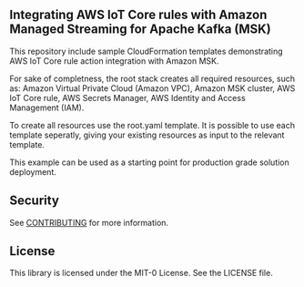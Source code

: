 ## Integrating AWS IoT Core rules with Amazon Managed Streaming for Apache Kafka (MSK)

This repository include sample CloudFormation templates demonstrating AWS IoT Core rule action integration with Amazon MSK.

For sake of completness, the root stack creates all required resources, such as: Amazon Virtual Private Cloud (Amazon VPC), Amazon MSK cluster, AWS IoT Core rule, AWS Secrets Manager, AWS Identity and Access Management (IAM).

To create all resources use the root.yaml template. It is possible to use each template seperatly, giving your existing resources as input to the relevant template.

This example can be used as a starting point for production grade solution deployment.

## Security

See [CONTRIBUTING](CONTRIBUTING.md#security-issue-notifications) for more information.

## License

This library is licensed under the MIT-0 License. See the LICENSE file.

